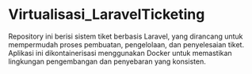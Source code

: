 # Virtualisasi_LaravelTicketing
Repository ini berisi sistem tiket berbasis Laravel, yang dirancang untuk mempermudah proses pembuatan, pengelolaan, dan penyelesaian tiket. Aplikasi ini dikontainerisasi menggunakan Docker untuk memastikan lingkungan pengembangan dan penyebaran yang konsisten.
